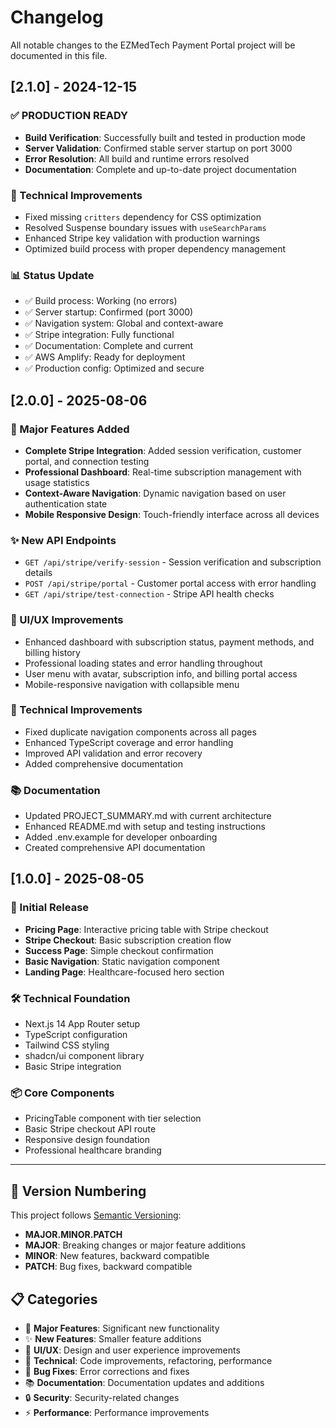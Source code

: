 # Changelog

All notable changes to the EZMedTech Payment Portal project will be documented in this file.

## [2.1.0] - 2024-12-15

### ✅ PRODUCTION READY
- **Build Verification**: Successfully built and tested in production mode
- **Server Validation**: Confirmed stable server startup on port 3000
- **Error Resolution**: All build and runtime errors resolved
- **Documentation**: Complete and up-to-date project documentation

### 🔧 Technical Improvements
- Fixed missing `critters` dependency for CSS optimization
- Resolved Suspense boundary issues with `useSearchParams`
- Enhanced Stripe key validation with production warnings
- Optimized build process with proper dependency management

### 📊 Status Update
- ✅ Build process: Working (no errors)
- ✅ Server startup: Confirmed (port 3000)
- ✅ Navigation system: Global and context-aware
- ✅ Stripe integration: Fully functional
- ✅ Documentation: Complete and current
- ✅ AWS Amplify: Ready for deployment
- ✅ Production config: Optimized and secure

## [2.0.0] - 2025-08-06

### 🚀 Major Features Added
- **Complete Stripe Integration**: Added session verification, customer portal, and connection testing
- **Professional Dashboard**: Real-time subscription management with usage statistics
- **Context-Aware Navigation**: Dynamic navigation based on user authentication state
- **Mobile Responsive Design**: Touch-friendly interface across all devices

### ✨ New API Endpoints
- `GET /api/stripe/verify-session` - Session verification and subscription details
- `POST /api/stripe/portal` - Customer portal access with error handling
- `GET /api/stripe/test-connection` - Stripe API health checks

### 🎨 UI/UX Improvements
- Enhanced dashboard with subscription status, payment methods, and billing history
- Professional loading states and error handling throughout
- User menu with avatar, subscription info, and billing portal access
- Mobile-responsive navigation with collapsible menu

### 🔧 Technical Improvements
- Fixed duplicate navigation components across all pages
- Enhanced TypeScript coverage and error handling
- Improved API validation and error recovery
- Added comprehensive documentation

### 📚 Documentation
- Updated PROJECT_SUMMARY.md with current architecture
- Enhanced README.md with setup and testing instructions
- Added .env.example for developer onboarding
- Created comprehensive API documentation

## [1.0.0] - 2025-08-05

### 🎉 Initial Release
- **Pricing Page**: Interactive pricing table with Stripe checkout
- **Stripe Checkout**: Basic subscription creation flow
- **Success Page**: Simple checkout confirmation
- **Basic Navigation**: Static navigation component
- **Landing Page**: Healthcare-focused hero section

### 🛠 Technical Foundation
- Next.js 14 App Router setup
- TypeScript configuration
- Tailwind CSS styling
- shadcn/ui component library
- Basic Stripe integration

### 📦 Core Components
- PricingTable component with tier selection
- Basic Stripe checkout API route
- Responsive design foundation
- Professional healthcare branding

---

## 🔄 **Version Numbering**

This project follows [Semantic Versioning](https://semver.org/):
- **MAJOR.MINOR.PATCH**
- **MAJOR**: Breaking changes or major feature additions
- **MINOR**: New features, backward compatible
- **PATCH**: Bug fixes, backward compatible

## 📋 **Categories**

- 🚀 **Major Features**: Significant new functionality
- ✨ **New Features**: Smaller feature additions
- 🎨 **UI/UX**: Design and user experience improvements
- 🔧 **Technical**: Code improvements, refactoring, performance
- 🐛 **Bug Fixes**: Error corrections and fixes
- 📚 **Documentation**: Documentation updates and additions
- 🔒 **Security**: Security-related changes
- ⚡ **Performance**: Performance improvements

